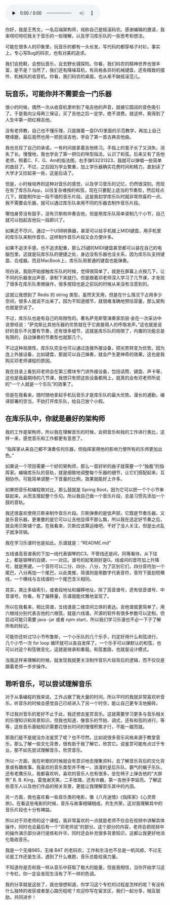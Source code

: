 <audio id="audio" title="用户故事2｜在库乐队中，你就是最好的架构师" controls="" preload="none"><source id="mp3" src="https://static001.geekbang.org/resource/audio/0a/9c/0a8ee4faf79b59a53136d4e79019099c.mp3"></audio>

你好，我是王秀文，一名后端架构师，戏称自己是摇滚码农。感谢编辑的邀请，我来唠叨唠叨我关于音乐的一些理解，以及学习库乐队的一些思考和想法。

可能在很多人的印象里，玩音乐的都有一头长发，写代码的都穿格子衬衫。事实上，专心写Bug的码农，也有对美的追求。

我们会抢鞋，会想玩音乐，会去野长城探险。你看，我们码农的精神世界也很丰富，是不是？当然了，我们还有降噪耳机，有风格各异的机械键盘，还有精致的摆件、机械风的收音机。你看，我们码农的桌面，也从来不缺摇滚范儿。

## 玩音乐，可能你并不需要会一门乐器

很小的时候，偶然一次从收音机里听到了电吉他的声音，就被它圆润的音色吸引了。于是我向父母再三保证，买了吉他之后一定学，绝不浪费。就这样，我得到了人生中第一把红棉吉他。

没有老师教，自己也不懂乐理，只是跟着一盘DVD里面的示范教学，再加上自己瞎琢磨，最后竟然也用一把民谣吉他，学会了第一首古典吉他曲。

我也兑现了自己的承诺，一有时间就拿着吉他练习。手指上的茧子长了又消失，消失了长。慢慢地，我也学会了第一把位的咪型指法，认识了和弦。后来又有了吉他老师，照着C、F、G、Am的指法图，右手弹53231323，我就可以弹唱一些简单的曲目了。不过，之后因为学业繁重，加上学乐器确实花费时间和精力，直到读了大学才又捡起来一些，这是后话了。

但是，小时候培养的这种对音乐的感觉，以及学习音乐的记忆，仍然很深刻。而现在有了库乐队App，以往复杂难按的和弦，现在只要配上适当的节奏型，然后轻点几下，就能制作出一段不错的音乐片段。这是我初学库乐队时就非常欣喜的一点。我不需要会乐器，就可以通过库乐队来用不同的乐器去制作音乐片段。

哪怕身旁没有鼓手，没有贝斯和伴奏吉他，但是用库乐队简单录制几个小节，自己就可以抱起吉他玩一段即兴了。

如果还不尽兴，通过一个USB转换器，甚至可以给手机接上MIDI键盘，用手机里的库乐队来制作音乐，这样制作音乐片段又会方便许多。

如果不追求手感，也不追求配重，那么25键的MIDI键盘甚至都可以装在自己的电脑包里。这就是玩库乐队的便捷之处，身边没有乐器也没关系，因为库乐队支持键盘、合成器。而且MacBook上，库乐队用普通的键盘也能弹奏。

坦白说，我刚开始接触库乐队的时候，觉得很简单了，就是在屏幕上点按几下，让不同的乐器发出声音，录制下来就行。但是跟着邓老师深入学习了几节课，才发现了很多在库乐队里微操作，很多按钮也是之前玩的时候从来没有注意到的。

这就让我想到了  Redis  的  string  类型，虽然天天用，但是在什么情况下占用多少空间，很多人就说不出来了。因为不知道细节，就很难准确地预估容量，那么架构也就是空谈了。

不过，库乐队也是有自己的局限性的。著名萨克斯管演奏家凯丽·金在一次采访中说曾经说：“萨克斯比其他乐器的优势就在于它直接用人的呼吸发声。”这也就是说好的音乐不光要有节奏，还有很多细节，这就是库乐队的局限了，内置的功能总是有限的，自动弹奏的节奏型也就那几个。

不过这种局限性，库乐队完全也可以通过连接外接设备，把劣势转变为优势。因为连上外接设备，比如键盘，那就可以自己弹奏，就会产生更神奇的效果。这也是我购买邓老师课程的原因。

我在目录上看到邓老师会在第三模块专门讲外接设备，包括话筒、键盘、声卡等，这也是我最期待的几节课，我想只有把这些设备都用上，就真的会有邓老师所说的“一个人就是一个乐队”的效果了。

但是在我看来，随时随地拿起手机玩音乐才是库乐队的最大优势。漫长的通勤，编译部署的空当，不妨打开库乐队，给自己放个小假。

## 在库乐队中，你就是最好的架构师

我的工作是架构师，所以我在理解音乐的时候，会把音乐和我的工作进行类比，这样一来，感觉音乐和工作都更有意思了。

“指挥家从来自己都不演奏任何乐器，但指挥家用他的影响力使所有的乐师更加出色。”

如果说一个项目需要一个好的架构师，那么一首好听的曲子就需要一个“独裁”的指挥家。编辑库乐队的音轨，就是细致地调整每个乐器的细节，让它们搭配起来，互相协作。可能简单调整一下音量的比例，效果就能好上许多。

如果把音乐和编程做对比，那么鼓就是 Spring Boot，因为它可以把一个个小节串联起来，从而支撑起整个乐句。所以我自己做一个音乐片段，总是习惯先添加一个鼓的音轨。

我还很喜欢使用贝斯来制作音乐片段。贝斯弹奏的是低声部，它既是节奏乐器，又是乐音乐器，更重要的是它可以让吉他显得不那么飘，所以我在选定好节奏之后，就会用贝斯铺个底。在我看来，贝斯应该算运维吧，干好了没人关注，但是出点乱子就净背锅。

我在学习乐谱时也是如此。乐谱就是：“README.md”

五线谱高音谱表的下加一线代表钢琴的C3，不管线还是间，同等看待，从下往上，都是钢琴的白键，一一对应。谱号的起笔刚好是G。线或间的音符加上升降号，就是黑键。一个音符可以二分、四分、八分，为了区别它们，四分音符加一个尾巴，八分再加一个尾巴，以此类推，简谱则是用数字代表音符，音符下面划短横线，一个横线与五线谱的一个尾巴含义相同。

其实，类比多级索引，或者段地址和偏移地址，除了高音谱号，还有低音谱号、中音谱号。你看，有了偏移量，乐谱就能优雅地呈现了。

所以在我看来，相比简谱，五线谱是二维空间立体的表达。吉他谱就更简单了，用六根线分别代表吉他的六根弦，就是六线谱。开源的软件有很多参数可以定制，但启动可能只需要 java -jar  或者 npm start，所以我们学习乐谱也不必一下子了解所有的标记。

可能你还听过12小节布鲁斯，一个小乐队的几个乐手，约定好用什么和弦进行，几个小节一次 for loop 循环就可以各自发挥了。一个乐手可以弹默认的和弦，也可以对这个和弦做变化，这就是继承和重载。和弦套路，也就是设计模式。

当我这样来理解的时候，就发现我就更关注制作音乐片段背后的逻辑，而不仅仅是跟着老师一步步操作。

## 聆听音乐，可以尝试理解音乐

对于从事编程的我来说，工作占据了我大量的时间。所以平时的我就非常喜欢听音乐，听音乐的时候会感觉自己已经进入了另一个时空，能让自己更专注地搬砖。

不过我对音乐的爱好不止于此，我还想去鉴赏音乐。这就需要学习更多与音乐相关的乐理知识和背景知识。但我也知道，像音乐的节拍、调式，还有和弦的进行，等等，这些音乐基础知识需要花很长时间的慢慢积累才行，不能一蹴而就。

那我们是不是就没办法鉴赏了呢？也不尽然。比如说很多音乐风格来源于教堂音乐，那么了解一些文化背景，很有助于我了解它，欣赏它。说鉴赏可能有点过于专业，那不如先尝试理解音乐，欣赏音乐。

所以一方面，我在听歌的时候就会有意识地去搜集资料，去了解音乐背后的文化背景或有趣故事。我喜欢的音乐类型并不唯一，浪漫的皇后乐队，霸气的蝎子乐队，还有老鹰乐队，我都喜欢听。喜欢的音乐人也有很多，坐在椅子上弹吉他的“大胖熊” B. B. King，雷鬼谢天笑，二手玫瑰，还有许巍，第一吉他手李延亮。了解这些音乐人以及他们作品的相关背景，更能让我理解音乐其中的内涵。

另一方面，我也喜欢看一些音乐类的电影，像《八月迷情》《指挥家》《心灵奇旅》。在看这些电影的时候，音乐与故事相辅相成，共生共荣，这对我理解其中的音乐片段也十分有裨益。

所以对于邓老师的这个课程，我非常喜欢的一点就是老师不仅会在视频中讲解具体操作，同时也会最后有一个“邓老师说”的部分。这个部分的内容，老师会把视频中的操作演示部分进行提炼和升华，同时还会补充很多背景知识，这都让我更好地消化吸收音乐。

我是一个无缘985，无缘  BAT  的老码农，工作和生活也不总是一帆风顺，不过无论是工作还是生活，遇到了什么难题，音乐总能给我力量。

不知道你是否和我一样从音乐中获取了极大的能量，但是我相信，当你开始学习这个专栏，你一定会发现生活有了不一样的色调。

我的分享就是这些了，我也很想知道，你学习这个专栏的过程是怎样的呢？有没有什么独特的收获或者是心路历程呢？欢迎你写在留言区，我们一起分享，相互鼓励，共同进步！
